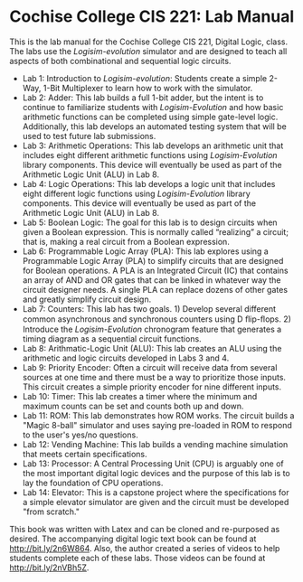 # Cochise College CIS 221: Lab Manual

This is the lab manual for the Cochise College CIS 221, Digital Logic, class. The labs use the *Logisim-evolution* simulator and are designed to teach all aspects of both combinational and sequential logic circuits.

* Lab 1: Introduction to *Logisim-evolution*: Students create a simple 2-Way, 1-Bit Multiplexer to learn how to work with the simulator.
* Lab 2: Adder: This lab builds a full 1-bit adder, but the intent is to continue to familiarize students with _Logisim-Evolution_ and how basic arithmetic functions can be completed using simple gate-level logic. Additionally, this lab develops an automated testing system that will be used to test future lab submissions.
* Lab 3: Arithmetic Operations: This lab develops an arithmetic unit that includes eight different arithmetic functions using _Logisim-Evolution_ library components. This device will eventually be used as part of the Arithmetic Logic Unit (ALU) in Lab 8. 
* Lab 4: Logic Operations: This lab develops a logic unit that includes eight different logic functions using _Logisim-Evolution_ library components. This device will eventually be used as part of the Arithmetic Logic Unit (ALU) in Lab 8.
* Lab 5: Boolean Logic: The goal for this lab is to design circuits when given a Boolean expression. This is normally called “realizing” a circuit; that is, making a real circuit from a Boolean expression.
* Lab 6: Programmable Logic Array (PLA): This lab explores using a Programmable Logic Array (PLA) to simplify circuits that are designed for Boolean operations. A PLA is an Integrated Circuit (IC) that contains an array of AND and OR gates that can be linked in whatever way the circuit designer needs. A single PLA can replace dozens of other gates and greatly simplify circuit design.
* Lab 7: Counters: This lab has two goals. 1) Develop several different common asynchronous and synchronous counters using D ﬂip-ﬂops. 2) Introduce the _Logisim-Evolution_ chronogram feature that generates a timing diagram as a sequential circuit functions.
* Lab 8: Arithmatic-Logic Unit (ALU): This lab creates an ALU using the arithmetic and logic circuits developed in Labs 3 and 4.
* Lab 9: Priority Encoder: Often a circuit will receive data from several sources at one time and there must be a way to prioritize those inputs. This circuit creates a simple priority encoder for nine different inputs. 
* Lab 10: Timer: This lab creates a timer where the minimum and maximum counts can be set and counts both up and down. 
* Lab 11: ROM: This lab demonstrates how ROM works. The circuit builds a "Magic 8-ball" simulator and uses saying pre-loaded in ROM to respond to the user's yes/no questions.
* Lab 12: Vending Machine: This lab builds a vending machine simulation that meets certain specifications. 
* Lab 13: Processor: A Central Processing Unit (CPU) is arguably one of the most important digital logic devices and the purpose of this lab is to lay the foundation of CPU operations.
* Lab 14: Elevator: This is a capstone project where the specifications for a simple elevator simulator are given and the circuit must be developed "from scratch."

This book was written with Latex and can be cloned and re-purposed as desired. The accompanying digital logic text book can be found at http://bit.ly/2n6W864. Also, the author created a series of videos to help students complete each of these labs. Those videos can be found at http://bit.ly/2nVBh5Z.